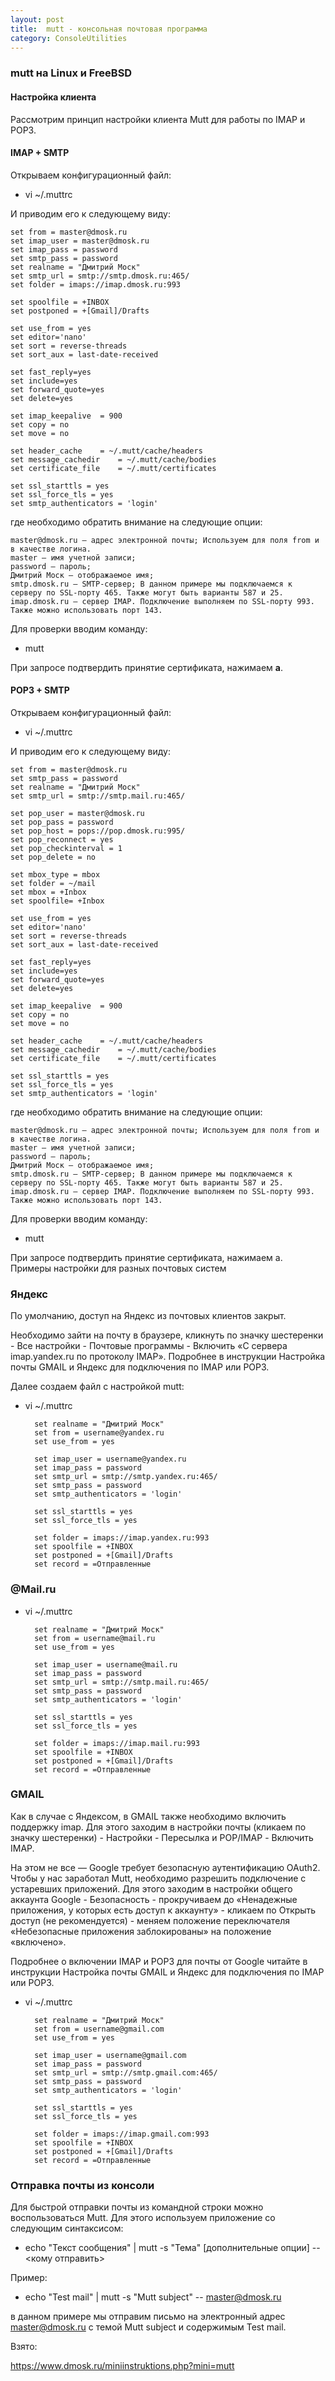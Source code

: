 ```yaml
---
layout: post
title:  mutt - консольная почтовая программа
category: ConsoleUtilities
---
```


### mutt на Linux и FreeBSD

#### Настройка клиента

Рассмотрим принцип настройки клиента Mutt для работы по IMAP и POP3.

#### IMAP + SMTP

Открываем конфигурационный файл:

- vi ~/.muttrc

И приводим его к следующему виду:

    set from = master@dmosk.ru
    set imap_user = master@dmosk.ru
    set imap_pass = password
    set smtp_pass = password
    set realname = "Дмитрий Моск"
    set smtp_url = smtp://smtp.dmosk.ru:465/
    set folder = imaps://imap.dmosk.ru:993

    set spoolfile = +INBOX
    set postponed = +[Gmail]/Drafts

    set use_from = yes
    set editor='nano'
    set sort = reverse-threads
    set sort_aux = last-date-received

    set fast_reply=yes
    set include=yes
    set forward_quote=yes
    set delete=yes

    set imap_keepalive  = 900
    set copy = no
    set move = no

    set header_cache    = ~/.mutt/cache/headers
    set message_cachedir    = ~/.mutt/cache/bodies
    set certificate_file    = ~/.mutt/certificates

    set ssl_starttls = yes
    set ssl_force_tls = yes
    set smtp_authenticators = 'login'

где необходимо обратить внимание на следующие опции:

    master@dmosk.ru — адрес электронной почты; Используем для поля from и в качестве логина.
    master — имя учетной записи;
    password — пароль;
    Дмитрий Моск — отображаемое имя;
    smtp.dmosk.ru — SMTP-сервер; В данном примере мы подключаемся к серверу по SSL-порту 465. Также могут быть варианты 587 и 25.
    imap.dmosk.ru — сервер IMAP. Подключение выполняем по SSL-порту 993. Также можно использовать порт 143.

Для проверки вводим команду:

- mutt

При запросе подтвердить принятие сертификата, нажимаем **a**.

#### POP3 + SMTP

Открываем конфигурационный файл:

- vi ~/.muttrc

И приводим его к следующему виду:

    set from = master@dmosk.ru
    set smtp_pass = password
    set realname = "Дмитрий Моск"
    set smtp_url = smtp://smtp.mail.ru:465/

    set pop_user = master@dmosk.ru
    set pop_pass = password
    set pop_host = pops://pop.dmosk.ru:995/
    set pop_reconnect = yes
    set pop_checkinterval = 1
    set pop_delete = no

    set mbox_type = mbox
    set folder = ~/mail
    set mbox = +Inbox
    set spoolfile= +Inbox

    set use_from = yes
    set editor='nano'
    set sort = reverse-threads
    set sort_aux = last-date-received

    set fast_reply=yes
    set include=yes
    set forward_quote=yes
    set delete=yes

    set imap_keepalive  = 900
    set copy = no
    set move = no

    set header_cache    = ~/.mutt/cache/headers
    set message_cachedir    = ~/.mutt/cache/bodies
    set certificate_file    = ~/.mutt/certificates

    set ssl_starttls = yes
    set ssl_force_tls = yes
    set smtp_authenticators = 'login'

где необходимо обратить внимание на следующие опции:

    master@dmosk.ru — адрес электронной почты; Используем для поля from и в качестве логина.
    master — имя учетной записи;
    password — пароль;
    Дмитрий Моск — отображаемое имя;
    smtp.dmosk.ru — SMTP-сервер; В данном примере мы подключаемся к серверу по SSL-порту 465. Также могут быть варианты 587 и 25.
    imap.dmosk.ru — сервер IMAP. Подключение выполняем по SSL-порту 993. Также можно использовать порт 143.

Для проверки вводим команду:

- mutt

При запросе подтвердить принятие сертификата, нажимаем a.
Примеры настройки для разных почтовых систем

### Яндекс

По умолчанию, доступ на Яндекс из почтовых клиентов закрыт.

Необходимо зайти на почту в браузере, кликнуть по значку шестеренки - Все настройки - Почтовые программы - Включить «С сервера imap.yandex.ru по протоколу IMAP». Подробнее в инструкции Настройка почты GMAIL и Яндекс для подключения по IMAP или POP3.

Далее создаем файл с настройкой mutt:

- vi ~/.muttrc

        set realname = "Дмитрий Моск"
        set from = username@yandex.ru
        set use_from = yes

        set imap_user = username@yandex.ru
        set imap_pass = password
        set smtp_url = smtp://smtp.yandex.ru:465/
        set smtp_pass = password
        set smtp_authenticators = 'login'

        set ssl_starttls = yes
        set ssl_force_tls = yes

        set folder = imaps://imap.yandex.ru:993
        set spoolfile = +INBOX
        set postponed = +[Gmail]/Drafts
        set record = =Отправленные

### @Mail.ru

- vi ~/.muttrc

        set realname = "Дмитрий Моск"
        set from = username@mail.ru
        set use_from = yes

        set imap_user = username@mail.ru
        set imap_pass = password
        set smtp_url = smtp://smtp.mail.ru:465/
        set smtp_pass = password
        set smtp_authenticators = 'login'

        set ssl_starttls = yes
        set ssl_force_tls = yes

        set folder = imaps://imap.mail.ru:993
        set spoolfile = +INBOX
        set postponed = +[Gmail]/Drafts
        set record = =Отправленные

### GMAIL

Как в случае с Яндексом, в GMAIL также необходимо включить поддержку imap. Для этого заходим в настройки почты (кликаем по значку шестеренки) - Настройки - Пересылка и POP/IMAP - Включить IMAP.

На этом не все — Google требует безопасную аутентификацию OAuth2. Чтобы у нас заработал Mutt, необходимо разрешить подключение с устаревших приложений. Для этого заходим в настройки общего аккаунта Google - Безопасность - прокручиваем до «Ненадежные приложения, у которых есть доступ к аккаунту» - кликаем по Открыть доступ (не рекомендуется) - меняем положение переключателя «Небезопасные приложения заблокированы» на положение «включено».

Подробнее о включении IMAP и POP3 для почты от Google читайте в инструкции Настройка почты GMAIL и Яндекс для подключения по IMAP или POP3.

- vi ~/.muttrc

        set realname = "Дмитрий Моск"
        set from = username@gmail.com
        set use_from = yes

        set imap_user = username@gmail.com
        set imap_pass = password
        set smtp_url = smtp://smtp.gmail.com:465/
        set smtp_pass = password
        set smtp_authenticators = 'login'

        set ssl_starttls = yes
        set ssl_force_tls = yes

        set folder = imaps://imap.gmail.com:993
        set spoolfile = +INBOX
        set postponed = +[Gmail]/Drafts
        set record = =Отправленные

### Отправка почты из консоли

Для быстрой отправки почты из командной строки можно воспользоваться Mutt. Для этого используем приложение со следующим синтаксисом:

- echo "Текст сообщения" | mutt -s "Тема" [дополнительные опции] -- <кому отправить>

Пример:

- echo "Test mail" | mutt -s "Mutt subject" -- master@dmosk.ru

в данном примере мы отправим письмо на электронный адрес master@dmosk.ru с темой Mutt subject и содержимым Test mail.

Взято:

https://www.dmosk.ru/miniinstruktions.php?mini=mutt
